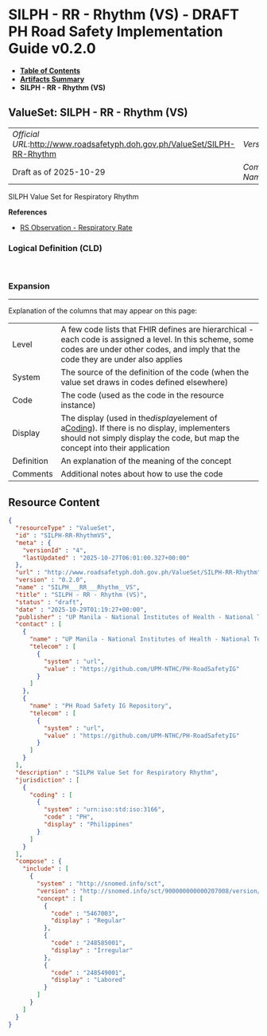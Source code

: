 # SILPH - RR - Rhythm (VS) - DRAFT PH Road Safety Implementation Guide v0.2.0

* [**Table of Contents**](toc.md)
* [**Artifacts Summary**](artifacts.md)
* **SILPH - RR - Rhythm (VS)**

## ValueSet: SILPH - RR - Rhythm (VS) 

| | |
| :--- | :--- |
| *Official URL*:http://www.roadsafetyph.doh.gov.ph/ValueSet/SILPH-RR-Rhythm | *Version*:0.2.0 |
| Draft as of 2025-10-29 | *Computable Name*:SILPH___RR___Rhythm__VS |

 
SILPH Value Set for Respiratory Rhythm 

 **References** 

* [RS Observation - Respiratory Rate](StructureDefinition-rs-observation-respiratory-rate.md)

### Logical Definition (CLD)

 

### Expansion

-------

 Explanation of the columns that may appear on this page: 

| | |
| :--- | :--- |
| Level | A few code lists that FHIR defines are hierarchical - each code is assigned a level. In this scheme, some codes are under other codes, and imply that the code they are under also applies |
| System | The source of the definition of the code (when the value set draws in codes defined elsewhere) |
| Code | The code (used as the code in the resource instance) |
| Display | The display (used in the*display*element of a[Coding](http://hl7.org/fhir/R4/datatypes.html#Coding)). If there is no display, implementers should not simply display the code, but map the concept into their application |
| Definition | An explanation of the meaning of the concept |
| Comments | Additional notes about how to use the code |



## Resource Content

```json
{
  "resourceType" : "ValueSet",
  "id" : "SILPH-RR-RhythmVS",
  "meta" : {
    "versionId" : "4",
    "lastUpdated" : "2025-10-27T06:01:00.327+00:00"
  },
  "url" : "http://www.roadsafetyph.doh.gov.ph/ValueSet/SILPH-RR-Rhythm",
  "version" : "0.2.0",
  "name" : "SILPH___RR___Rhythm__VS",
  "title" : "SILPH - RR - Rhythm (VS)",
  "status" : "draft",
  "date" : "2025-10-29T01:19:27+00:00",
  "publisher" : "UP Manila - National Institutes of Health - National Telehealth Center",
  "contact" : [
    {
      "name" : "UP Manila - National Institutes of Health - National Telehealth Center",
      "telecom" : [
        {
          "system" : "url",
          "value" : "https://github.com/UPM-NTHC/PH-RoadSafetyIG"
        }
      ]
    },
    {
      "name" : "PH Road Safety IG Repository",
      "telecom" : [
        {
          "system" : "url",
          "value" : "https://github.com/UPM-NTHC/PH-RoadSafetyIG"
        }
      ]
    }
  ],
  "description" : "SILPH Value Set for Respiratory Rhythm",
  "jurisdiction" : [
    {
      "coding" : [
        {
          "system" : "urn:iso:std:iso:3166",
          "code" : "PH",
          "display" : "Philippines"
        }
      ]
    }
  ],
  "compose" : {
    "include" : [
      {
        "system" : "http://snomed.info/sct",
        "version" : "http://snomed.info/sct/900000000000207008/version/20241001",
        "concept" : [
          {
            "code" : "5467003",
            "display" : "Regular"
          },
          {
            "code" : "248585001",
            "display" : "Irregular"
          },
          {
            "code" : "248549001",
            "display" : "Labored"
          }
        ]
      }
    ]
  }
}

```
